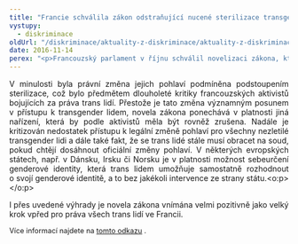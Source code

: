 ```yaml
---
title: "Francie schválila zákon odstraňující nucené sterilizace transgender lidí"
vystupy:
  - diskriminace
oldUrl: "/diskriminace/aktuality-z-diskriminace/aktuality-z-diskriminace-2016/francie-schvalila-zakon-odstranujici-nucene-sterilizace-transgender-lidi/"
date: 2016-11-14
perex: "<p>Francouzský parlament v říjnu schválil novelizaci zákona, která transgender lidem dává právo změnit si oficiálně pohlaví bez podstoupení nucené sterilizace. Rovněž nebudou muset předkládat žádná potvrzení o tom, zda podstupují hormonální léčbu či chirurgický zákrok. Uvedené změny se týkají jak dospělých, tak nezletilých trans lidí. </p>"
---
```


<!-- imported from the old website -->

<p class="MsoNormal" style="text-align:justify">V minulosti
byla právní změna jejich pohlaví podmíněna podstoupením sterilizace, což bylo
předmětem dlouholeté kritiky francouzských aktivistů bojujících za práva trans
lidí. Přestože je tato změna významným posunem v přístupu k transgender
lidem, novela zákona ponechává v platnosti jiná nařízení, která by podle
aktivistů měla být rovněž zrušena. Nadále je kritizován nedostatek přístupu
k legální změně pohlaví pro všechny nezletilé transgender lidi a dále také
fakt, že se trans lidé stále musí obracet na soud, pokud chtějí dosáhnout
oficiální změny pohlaví. V některých evropských státech, např. v Dánsku,
Irsku či Norsku je v platnosti možnost sebeurčení genderové identity, která
trans lidem umožňuje samostatně rozhodnout o svojí genderové identitě, a to bez
jakékoli intervence ze strany státu.&lt;o:p&gt;&lt;/o:p&gt;</p>

<p class="MsoNormal" style="text-align:justify">I
přes uvedené výhrady je novela zákona vnímána velmi pozitivně jako velký krok
vpřed pro práva všech trans lidí ve Francii.</p><p class="MsoNormal" style="text-align:justify"><span style="font-size: 12.8px;">Více
informací najdete na <a title="Otevření do nového okna" href="http://www.ilga-europe.org/resources/news/latest-news/france-adopts-new-legal-gender-recognition-procedure" target="_blank">tomto odkazu</a> . </span></p>
